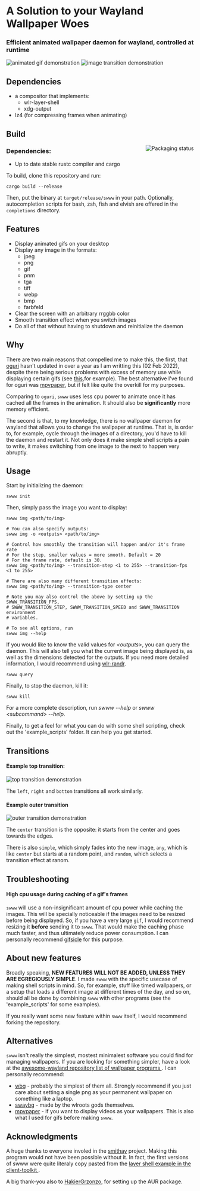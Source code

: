 # A Solution to your Wayland Wallpaper Woes
### Efficient animated wallpaper daemon for wayland, controlled at runtime

![animated gif demonstration](https://i.imgur.com/Leuh6wm.gif)
![image transition demonstration](https://i.imgur.com/fMBFruY.gif)

## Dependencies

 - a compositor that implements:
   * wlr-layer-shell
   * xdg-output
 - lz4 (for compressing frames when animating)

## Build

<a href="https://repology.org/project/swww/versions">
    <img src="https://repology.org/badge/vertical-allrepos/swww.svg" alt="Packaging status" align="right">
</a>

### Dependencies:

  - Up to date stable rustc compiler and cargo

To build, clone this repository and run:
```
cargo build --release
```
Then, put the binary at `target/release/swww` in your path. Optionally,
autocompletion scripts for bash, zsh, fish and elvish are offered in the
`completions` directory.

## Features

 - Display animated gifs on your desktop
 - Display any image in the formats:
   * jpeg
   * png
   * gif
   * pnm
   * tga
   * tiff
   * webp
   * bmp
   * farbfeld
 - Clear the screen with an arbitrary rrggbb color
 - Smooth transition effect when you switch images
 - Do all of that without having to shutdown and reinitialize the daemon

## Why

There are two main reasons that compelled me to make this, the first, that
[oguri](https://github.com/vilhalmer/oguri) hasn't updated in over a year as I
am writting this (02 Feb 2022), despite there being serious problems with
excess of memory use while displaying certain gifs (see
[this](https://github.com/vilhalmer/oguri/issues/38),for example). The best
alternative I've found for oguri was
[mpvpaper](https://github.com/GhostNaN/mpvpaper), but if felt like quite the
overkill for my purposes.

Comparing to `oguri`, `swww` uses less cpu power to animate once it has cached
all the frames in the animation. It should also be **significantly** more
memory efficient.

The second is that, to my knowledge, there is no wallpaper daemon for wayland
that allows you to change the wallpaper at runtime. That is, is order to, for
example, cycle through the images of a directory, you'd have to kill the daemon
and restart it. Not only does it make simple shell scripts a pain to write, it
makes switching from one image to the next to happen very abruptly.

## Usage

Start by initializing the daemon:
```
swww init
```
Then, simply pass the image you want to display:
```
swww img <path/to/img>

# You can also specify outputs:
swww img -o <outputs> <path/to/img>

# Control how smoothly the transition will happen and/or it's frame rate
# For the step, smaller values = more smooth. Default = 20
# For the frame rate, default is 30.
swww img <path/to/img> --transition-step <1 to 255> --transition-fps <1 to 255>

# There are also many different transition effects:
swww img <path/to/img> --transition-type center

# Note you may also control the above by setting up the SWWW_TRANSITION_FPS,
# SWWW_TRANSITION_STEP, SWWW_TRANSITION_SPEED and SWWW_TRANSITION environment
# variables.

# To see all options, run
swww img --help
```
If you would like to know the valid values for *\<outputs\>*, you can query the
daemon. This will also tell you what the current image being displayed is, as
well as the dimensions detected for the outputs. If you need more detailed
information, I would recommend using
[wlr-randr](https://sr.ht/~emersion/wlr-randr/).
```
swww query
```
Finally, to stop the daemon, kill it:
```
swww kill
```
For a more complete description, run *swww --help* or *swww \<subcommand\>
--help*.

Finally, to get a feel for what you can do with some shell scripting, check out
the 'example_scripts' folder. It can help you get started.

## Transitions

#### Example top transition:

![top transition demonstration](https://i.imgur.com/ULm6XWI.gif)

The `left`, `right` and `bottom` transitions all work similarly.

#### Example outer transition

![outer transition demonstration](https://i.imgur.com/o4pSyxW.gif)

The `center` transition is the opposite: it starts from the center and goes 
towards the edges.

There is also `simple`, which simply fades into the new image, `any`, which is
like `center` but starts at a random point, and `random`, which selects a
transition effect at ranom.

## Troubleshooting

#### High cpu usage during caching of a gif's frames

`swww` will use a non-insignificant amount of cpu power while caching the
images. This will be specially noticeable if the images need to be resized
before being displayed. So, if you have a very large `gif`, I would recommend
resizing it **before** sending it to `swww`. That would make the caching phase
much faster, and thus ultimately reduce power consumption. I can personally
recommend [gifsicle](https://github.com/kohler/gifsicle) for this purpose.

## About new features

Broadly speaking, **NEW FEATURES WILL NOT BE ADDED, UNLESS THEY ARE EGREGIOUSLY
SIMPLE**. I made `swww` with the specific usecase of making shell scripts in
mind. So, for example, stuff like timed wallpapers, or a setup that loads a
different image at different times of the day, and so on, should all be done by
combining `swww` with other programs (see the 'example_scripts' for some
examples).

If you really want some new feature within `swww` itself, I would recommend
forking the repository.

## Alternatives

`swww` isn't really the simplest, mostest minimalest software you could find
for managing wallpapers. If you are looking for something simpler, have a look
at the [awesome-wayland repository list of wallpaper programs
](https://github.com/natpen/awesome-wayland#wallpaper). I can personally
recommend:

 - [wbg](https://codeberg.org/dnkl/wbg) - probably the simplest of them all.
 Strongly recommend if you just care about setting a single png as your
 permanent wallpaper on something like a laptop.
 - [swaybg](https://github.com/swaywm/swaybg) - made by the wlroots gods
 themselves.
 - [mpvpaper](https://github.com/GhostNaN/mpvpaper) - if you want to display
 videos as your wallpapers. This is also what I used for gifs before making
 `swww`.

## Acknowledgments

A huge thanks to everyone involed in the [smithay](https://github.com/Smithay)
project. Making this program would not have been possible without it. In fact,
the first versions of swww were quite literaly copy pasted from the [layer shell
example in the client-toolkit
](https://github.com/Smithay/client-toolkit/blob/master/examples/layer_shell.rs).

A big thank-you also to [HakierGrzonzo](https://github.com/HakierGrzonzo), for
setting up the AUR package.
